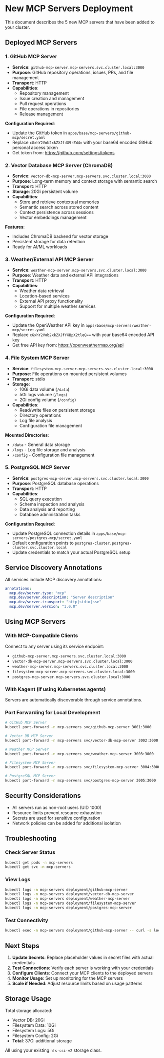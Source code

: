 # New MCP Servers Deployment

This document describes the 5 new MCP servers that have been added to your cluster.

## Deployed MCP Servers

### 1. GitHub MCP Server
- **Service**: `github-mcp-server.mcp-servers.svc.cluster.local:3000`
- **Purpose**: GitHub repository operations, issues, PRs, and file management
- **Transport**: HTTP
- **Capabilities**:
  - Repository management
  - Issue creation and management
  - Pull request operations
  - File operations in repositories
  - Release management

**Configuration Required**:
- Update the GitHub token in `apps/base/mcp-servers/github-mcp/secret.yaml`
- Replace `cGxhY2Vob2xkZXJfdG9rZW4=` with your base64 encoded GitHub personal access token
- Get token from: https://github.com/settings/tokens

### 2. Vector Database MCP Server (ChromaDB)
- **Service**: `vector-db-mcp-server.mcp-servers.svc.cluster.local:3000`
- **Purpose**: Long-term memory and context storage with semantic search
- **Transport**: HTTP
- **Storage**: 20Gi persistent volume
- **Capabilities**:
  - Store and retrieve contextual memories
  - Semantic search across stored content
  - Context persistence across sessions
  - Vector embeddings management

**Features**:
- Includes ChromaDB backend for vector storage
- Persistent storage for data retention
- Ready for AI/ML workloads

### 3. Weather/External API MCP Server
- **Service**: `weather-mcp-server.mcp-servers.svc.cluster.local:3000`
- **Purpose**: Weather data and external API integrations
- **Transport**: HTTP
- **Capabilities**:
  - Weather data retrieval
  - Location-based services
  - External API proxy functionality
  - Support for multiple weather services

**Configuration Required**:
- Update the OpenWeather API key in `apps/base/mcp-servers/weather-mcp/secret.yaml`
- Replace `cGxhY2Vob2xkZXJfYXBpX2tleQ==` with your base64 encoded API key
- Get free API key from: https://openweathermap.org/api

### 4. File System MCP Server
- **Service**: `filesystem-mcp-server.mcp-servers.svc.cluster.local:3000`
- **Purpose**: File operations on mounted persistent volumes
- **Transport**: stdio
- **Storage**: 
  - 10Gi data volume (`/data`)
  - 5Gi logs volume (`/logs`)
  - 2Gi config volume (`/config`)
- **Capabilities**:
  - Read/write files on persistent storage
  - Directory operations
  - Log file analysis
  - Configuration file management

**Mounted Directories**:
- `/data` - General data storage
- `/logs` - Log file storage and analysis
- `/config` - Configuration file management

### 5. PostgreSQL MCP Server
- **Service**: `postgres-mcp-server.mcp-servers.svc.cluster.local:3000`
- **Purpose**: PostgreSQL database operations
- **Transport**: HTTP
- **Capabilities**:
  - SQL query execution
  - Schema inspection and analysis
  - Data analysis and reporting
  - Database administration tasks

**Configuration Required**:
- Update PostgreSQL connection details in `apps/base/mcp-servers/postgres-mcp/secret.yaml`
- Default configuration points to `postgres-cluster.postgres-cluster.svc.cluster.local`
- Update credentials to match your actual PostgreSQL setup

## Service Discovery Annotations

All services include MCP discovery annotations:
```yaml
annotations:
  mcp.dev/server.type: "mcp"
  mcp.dev/server.description: "Server description"
  mcp.dev/server.transport: "http|stdio|sse"
  mcp.dev/server.version: "1.0.0"
```

## Using MCP Servers

### With MCP-Compatible Clients
Connect to any server using its service endpoint:
- `github-mcp-server.mcp-servers.svc.cluster.local:3000`
- `vector-db-mcp-server.mcp-servers.svc.cluster.local:3000`
- `weather-mcp-server.mcp-servers.svc.cluster.local:3000`
- `filesystem-mcp-server.mcp-servers.svc.cluster.local:3000`
- `postgres-mcp-server.mcp-servers.svc.cluster.local:3000`

### With Kagent (if using Kubernetes agents)
Servers are automatically discoverable through service annotations.

### Port Forwarding for Local Development
```bash
# GitHub MCP Server
kubectl port-forward -n mcp-servers svc/github-mcp-server 3001:3000

# Vector DB MCP Server
kubectl port-forward -n mcp-servers svc/vector-db-mcp-server 3002:3000

# Weather MCP Server
kubectl port-forward -n mcp-servers svc/weather-mcp-server 3003:3000

# Filesystem MCP Server
kubectl port-forward -n mcp-servers svc/filesystem-mcp-server 3004:3000

# PostgreSQL MCP Server
kubectl port-forward -n mcp-servers svc/postgres-mcp-server 3005:3000
```

## Security Considerations

- All servers run as non-root users (UID 1000)
- Resource limits prevent resource exhaustion
- Secrets are used for sensitive configuration
- Network policies can be added for additional isolation

## Troubleshooting

### Check Server Status
```bash
kubectl get pods -n mcp-servers
kubectl get svc -n mcp-servers
```

### View Logs
```bash
kubectl logs -n mcp-servers deployment/github-mcp-server
kubectl logs -n mcp-servers deployment/vector-db-mcp-server
kubectl logs -n mcp-servers deployment/weather-mcp-server
kubectl logs -n mcp-servers deployment/filesystem-mcp-server
kubectl logs -n mcp-servers deployment/postgres-mcp-server
```

### Test Connectivity
```bash
kubectl exec -n mcp-servers deployment/github-mcp-server -- curl -s localhost:3000/health
```

## Next Steps

1. **Update Secrets**: Replace placeholder values in secret files with actual credentials
2. **Test Connections**: Verify each server is working with your credentials
3. **Configure Clients**: Connect your MCP clients to the deployed servers
4. **Monitor Usage**: Set up monitoring for the MCP servers
5. **Scale if Needed**: Adjust resource limits based on usage patterns

## Storage Usage

Total storage allocated:
- Vector DB: 20Gi
- Filesystem Data: 10Gi
- Filesystem Logs: 5Gi
- Filesystem Config: 2Gi
- **Total**: 37Gi additional storage

All using your existing `nfs-csi-v2` storage class.

